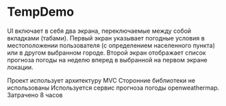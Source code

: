 # TempDemo

UI включает в себя два экрана, переключаемые между собой вкладками (табами).
Первый экран указывает погодные условия в местоположении пользователя (с определением населенного пункта) или в другом выбранном городе.
Второй экран отображает список прогноза погоды на неделю вперед в выбранной на первом экране локации.

Проект использует архитектуру MVC
Сторонние библиотеки не использованы
Используется сервис прогноза погоды openweathermap.
Затрачено 8 часов
